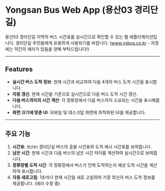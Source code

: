 # Yongsan Bus Web App (용산03 경리단길)

용산03 경리단길 지역의 버스 시간표를 실시간으로 확인할 수 있는 웹 애플리케이션입니다. 경리단길 주민들에게 유용하게 사용되기를 바랍니다. (www.ysbus.co.kr - 자정에는 약간의 에러가 있음을 양해 부탁드립니다!)

---

## Features

- **실시간 버스 도착 정보**: 현재 시간과 비교하여 다음 4개의 버스 도착 시간을 표시합니다.
- **자동 갱신**: 현재 시간을 기준으로 실시간으로 다음 버스 도착 시간 갱신.
- **다음 버스까지의 시간 계산**: 각 정류장에서 다음 버스까지 소요되는 시간을 표시해줍니다.
- **화면 크기에 맞춘 UI**: 모바일 및 데스크탑 화면에 최적화된 UI를 제공합니다.

---

## 주요 기능

1. **시간표**: `용산03` 경리단길 버스의 출발 시간표와 도착 예시 시간표를 보여줍니다.
2. **남은 시간**: 현재 시간과 다음 버스의 남은 시간 차이를 계산하여 실시간으로 보여줍니다.
3. **정류장별 도착 시간**: 각 정류장에서 버스가 언제 도착하는지 예상 도착 시간을 계산하여 표시합니다.
4. **자동 새로고침**: 1초마다 현재 시간을 새로 고침하여 가장 최신의 버스 도착 정보를 제공합니다. (에러 수정 중)
